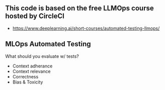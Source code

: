 ## This code is based on the free LLMOps course hosted by CircleCI
 - https://www.deeplearning.ai/short-courses/automated-testing-llmops/

## MLOps Automated Testing

What should you evaluate w/ tests?
 - Context adherance
 - Context relevance
 - Correctness
 - Bias & Toxicity

